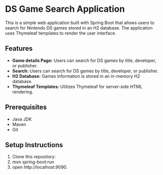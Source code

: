 # DS Game Search Application

This is a simple web application built with Spring Boot that allows users to search for Nintendo DS games stored in an H2 database. The application uses Thymeleaf templates to render the user interface.

## Features

- **Game details Page:** Users can search for DS games by title, developer, or publisher.
- **Search:** Users can search for DS games by title, developer, or publisher.
- **H2 Database:** Games information is stored in an in-memory H2 database.
- **Thymeleaf Templates:** Utilizes Thymeleaf for server-side HTML rendering.

## Prerequisites

- Java JDK 
- Maven 
- Git

## Setup Instructions

1. Clone this repository:
2. mvn spring-boot:run
3. open http://localhost:9090.
